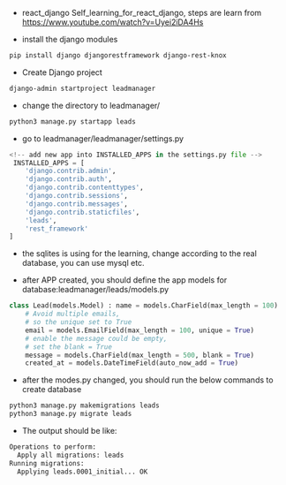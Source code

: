 - react_django
Self_learning_for_react_django, steps are learn from https://www.youtube.com/watch?v=Uyei2iDA4Hs

- install the django modules
```Bash
pip install django djangorestframework django-rest-knox
```

- Create Django project
```Bash
django-admin startproject leadmanager
```

- change the directory to leadmanager/
```Bash
python3 manage.py startapp leads
```
- go to leadmanager/leadmanager/settings.py
```python
<!-- add new app into INSTALLED_APPS in the settings.py file -->
 INSTALLED_APPS = [
    'django.contrib.admin',
    'django.contrib.auth',
    'django.contrib.contenttypes',
    'django.contrib.sessions',
    'django.contrib.messages',
    'django.contrib.staticfiles',
    'leads',
    'rest_framework'
]
```
- the sqlites is using for the learning, change according to the real database, you can use mysql etc.

- after APP created, you should define the app models for database:leadmanager/leads/models.py
```python
class Lead(models.Model) : name = models.CharField(max_length = 100)
    # Avoid multiple emails,
    # so the unique set to True
    email = models.EmailField(max_length = 100, unique = True)
    # enable the message could be empty,
    # set the blank = True
    message = models.CharField(max_length = 500, blank = True)
    created_at = models.DateTimeField(auto_now_add = True)
```
- after the modes.py changed, you should run the below commands to create database
```Bash
python3 manage.py makemigrations leads
python3 manage.py migrate leads
```

- The output should be like:
```Bash
Operations to perform:
  Apply all migrations: leads
Running migrations:
  Applying leads.0001_initial... OK
```
